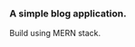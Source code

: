 ### A simple blog application.

Build using MERN stack.

<!-- ### GET
## All posts: GET /api/posts
## Indivudial post: GET /api/posts/:pid
## All posts: GET /api/posts -->
